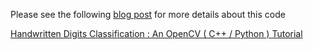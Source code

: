 Please see the following [blog post](https://www.learnopencv.com/handwritten-digits-classification-an-opencv-c-python-tutorial/) for more details about this code

[Handwritten Digits Classification : An OpenCV ( C++ / Python ) Tutorial](https://www.learnopencv.com/handwritten-digits-classification-an-opencv-c-python-tutorial/)



